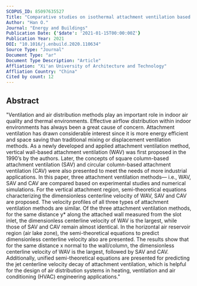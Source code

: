 ```yaml
---
SCOPUS_ID: 85097635527
Title: "Comparative studies on isothermal attachment ventilation based on vertical walls, square and circular columns"
Author: "Han O."
Journal: "Energy and Buildings"
Publication Date: {'$date': '2021-01-15T00:00:00Z'}
Publication Year: 2021
DOI: "10.1016/j.enbuild.2020.110634"
Source Type: "Journal"
Document Type: "ar"
Document Type Description: "Article"
Affliation: "Xi'an University of Architecture and Technology"
Affliation Country: "China"
Cited by count: 12
---
```


## Abstract
"Ventilation and air distribution methods play an important role in indoor air quality and thermal environments. Effective airflow distribution within indoor environments has always been a great cause of concern. Attachment ventilation has drawn considerable interest since it is more energy efficient and space saving than traditional mixing or displacement ventilation methods. As a newly developed and applied attachment ventilation method, vertical wall-based attachment ventilation (WAV) was first proposed in the 1990’s by the authors. Later, the concepts of square column-based attachment ventilation (SAV) and circular column-based attachment ventilation (CAV) were also presented to meet the needs of more industrial applications. In this paper, three attachment ventilation methods— i.e., WAV, SAV and CAV are compared based on experimental studies and numerical simulations. For the vertical attachment region, semi-theoretical equations characterizing the dimensionless centerline velocity of WAV, SAV and CAV are proposed. The velocity profiles of all three types of attachment ventilation methods are similar. Of the three attachment ventilation methods, for the same distance y* along the attached wall measured from the slot inlet, the dimensionless centerline velocity of WAV is the largest, while those of SAV and CAV remain almost identical. In the horizontal air reservoir region (air lake zone), the semi-theoretical equations to predict dimensionless centerline velocity also are presented. The results show that for the same distance x normal to the wall/column, the dimensionless centerline velocity of WAV is the largest, followed by SAV and CAV. Additionally, unified semi-theoretical equations are presented for predicting the jet centerline velocity decay of attachment ventilation, which is helpful for the design of air distribution systems in heating, ventilation and air conditioning (HVAC) engineering applications."
